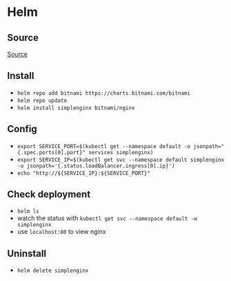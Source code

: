 # Helm

## Source

[Source](https://artifacthub.io/packages/helm/bitnami/nginx)

## Install

- `helm repo add bitnami https://charts.bitnami.com/bitnami`
- `helm repo update`
- `helm install simplenginx bitnami/nginx`

## Config

- `export SERVICE_PORT=$(kubectl get --namespace default -o jsonpath="{.spec.ports[0].port}" services simplenginx)`
- `export SERVICE_IP=$(kubectl get svc --namespace default simplenginx -o jsonpath='{.status.loadBalancer.ingress[0].ip}')`
- `echo "http://${SERVICE_IP}:${SERVICE_PORT}"`

## Check deployment

- `helm ls`
- watch the status with `kubectl get svc --namespace default -w simplenginx`
- use `localhost:80` to view nginx

## Uninstall

- `helm delete simplenginx`
